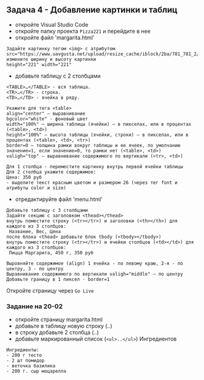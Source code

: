 ## Задача 4 - Добавление картинки и таблиц
- откройте Visual Studio Code
- откройте папку проекта `Pizza221` и перейдите в нее
- откройте файл 'margarita.html' 
```
Задайте картинку тегом <img> с атрибутом src="https://www.uavgusta.net/upload/resize_cache/iblock/2ba/781_781_2/2ba4f0bfb3e79448d1f581c335919bc6.jpg"
измените ширину и высоту картинки
height="221" width="221"
```
- добавьте таблицу с 2 столбцами
```
<TABLE>…</TABLE> - вся таблица.
<TR>…</TR> - строка.
<TD>…</TD> - ячейка в ряду.

Укажите для тега <table> 
align="center" – выравнивание
bgcolor="white" - фоновый цвет
width="100%" – ширина таблицы (ячейки) – в пикселах, или в процентах (<table>, <td>)
height="100%" – высота таблицы (ячейки, строки) – в пикселах, или в процентах (<table>, <td>, <tr>)
border=0 – толщина рамки вокруг таблицы и ее ячеек, по умолчанию значение=1, если значение=0, то рамки нет (<table>, <td>)
valigh="top" – выравнивание содержимого по вертикали (<tr>, <td>)

Для 1 столбца - переместите картинку внутрь первой ячейки таблицы
Для 2 столбца укажите содержимое:
Цена: 350 руб
- выделите текст красным цветом и размером 26 (через тег font и атрибуты color и size)
```

- отредактируйте файл 'menu.html'
```
Добавьте таблицу с 3 столбцами
Задайте секцию с заголовком <thead></thead>
внутрь поместите строку (<tr></tr>) и заголовки (<th></th>) для каждого из 3 столбцов:
 Название, Вес, Цена
после блока <thead> добавьте блок tbody (<tbody></tbody>)
внутрь поместите строку (<tr></tr>) и ячейки столбцов (<td></td>) для каждого из 3 столбцов:
 Пицца Маргарита, 450 г, 350 руб

Выровняйте содержимое (align) 1 ячейка - по левому краю, 2-я - по центру, 3 - по центру
Выравнивание содержимого по вертикали valigh="middle" – по центру
Добавьте границу в 1 пиксел - border=1
```

Откройте страницу через `Go Live`

### Задание на 20-02

- откройте страницу margarita.html
- добавьте в таблицу новую строку (<tr>..</tr>)
- в строку добавьте 2 столбца (<td>..</td>)
- добавьте маркированный список (`<ul>..</ul>`) Ингредиентов
```
Ингредиенты:
- 200 г тесто
- 2 шт помидор
- веточка базилика
- 200 г. сыр моцарелла
```

